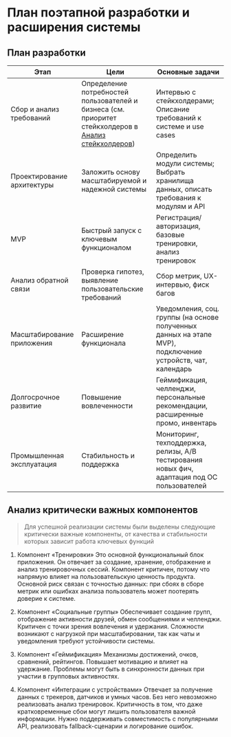 # План поэтапной разработки и расширения системы

## План разработки

| Этап   | Цели | Основные задачи  |
|-----|--------|-----|
| Сбор и анализ требований  | Определение потребностей пользователей и бизнеса (см. приоритет стейкхолдеров в [Анализ стейкхолдеров](https://github.com/Aruzhanna2k/final-project/blob/main/03_stakeholder_analysis.md)) | Интервью с стейкхолдерами; Описание требований к системе и use cases |
| Проектирование архитектуры | Заложить основу масштабируемой и надежной системы | Определить модули системы; Выбрать хранилища данных, описать требования к модулям и API |
| MVP  | Быстрый запуск с ключевым функционалом  | Регистрация/авторизация, базовые тренировки, анализ тренировок  |
| Анализ обратной связи | Проверка гипотез, выявление пользовательские требований | Сбор метрик, UX-интервью, фиск багов |
| Масштабирование приложения | Расширение функционала  | Уведомления, соц. группы (на основе полученных данных на этапе MVP), подключение устройств, чат, календарь |
| Долгосрочное развитие | Повышение вовлеченности | Геймификация, челленджи, персональные рекомендации, расширенные промо, инвентарь |
| Промышленная эксплуатация | Стабильность и поддержка | Мониторинг, техподдержка, релизы, A/B тестирования новых фич, адаптация под ОС пользователей|

## Анализ критически важных компонентов

> Для успешной реализации системы были выделены следующие критически важные компоненты, от качества и стабильности которых зависит работа ключевых функций
 
1. Компонент «Тренировки»
Это основной функциональный блок приложения. Он отвечает за создание, хранение, отображение и анализ тренировочных сессий.
Компонент критичен, потому что напрямую влияет на пользовательскую ценность продукта.
Основной риск связан с точностью данных: при сбоях в сборе метрик или ошибках анализа пользователь может поотерять доверие к системе.

3. Компонент «Социальные группы»
Обеспечивает создание групп, отображение активности друзей, обмен сообщениями и челленджи.
Критичен с точки зрения вовлечения и удержания.
Сложности возникают с нагрузкой при масштабировании, так как чаты и уведомления требуют устойчивости системы.

4. Компонент «Геймификация»
Механизмы достижений, очков, сравнений, рейтингов.
Повышает мотивацию и влияет на удержание.
Проблемы могут быть в синхронности данных при участии в групповых активностях.

5. Компонент «Интеграции с устройствами»
Отвечает за получение данных с трекеров, датчиков и умных часов.
Без него невозможно реализовать анализ тренировок.
Критичность в том, что даже кратковременные сбои могут лишить пользователя важной информации. Нужно поддерживать совместимость с популярными API, реализовать fallback-сценарии и логирование ошибок.
